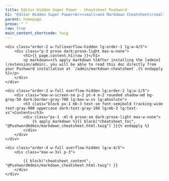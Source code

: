 ```yaml
---
title: Editor Hidden Super Power - Cheatsheet Pushword
h1: "Editor Hidden Super Power<br><small>and Markdown Cheatsheet</small>"
parent: homepage
prose: " "
raw: true
main_content_shortcode: twig
---
```


<div class="flex flex-wrap max-w-5xl">

    <div class="order-2 w-fulloverflow-hidden lg:order-1 lg:w-4/5">
        <div class="p-3 prose dark:prose-light max-w-none">
            <h1>{{ page.content.h1|raw }}</h1>
            <p markdown=>{% apply markdown %}After installing the [admin](/extension/admin), you will be able to read this doc directly from your Pushword installation at `/admin/markdown-cheatsheet`.{% endapply %}</p>
        </div>
    </div>

    <div class="order-3 w-full overflow-hidden lg:order-2 lg:w-1/5">
        <div class="max-w-screen-sm p-2 pt-4 m-2 rounded shadow-md bg-gray-50 dark:border-gray-700 lg:max-w-xs lg:absolute">
            <h3 class="block px-1 mb-3 text-sm font-semibold tracking-wide text-gray-900 uppercase dark:text-gray-100 lg:mb-3 lg:text-xs">Contents</h3>
            <div class="px-1 -ml-6 prose-sm dark:prose-light max-w-none">
                {% apply markdown %}{{ block("cheatsheet_toc", "@PushwordAdmin/markdown_cheatsheet.html.twig") }}{% endapply %}
            </div>
        </div>
    </div>

    <div class="order-4 w-full overflow-hidden lg:w-4/5">
        <div class="max-w-3xl p-3">

            {{ block("cheatsheet_content", "@PushwordAdmin/markdown_cheatsheet.html.twig") }}
        </div>
    </div>

</div>
